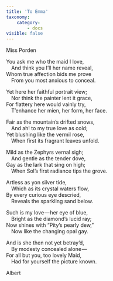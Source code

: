 ```yaml
---
title: 'To Emma'
taxonomy:
    category:
        - docs
visible: false
---
```


<div class="author">Miss Porden</div>

You ask me who the maid I love,  
&emsp;And think you I’ll her name reveal,  
Whom true affection bids me prove  
&emsp;From you most anxious to conceal.  

Yet here her faithful portrait view;  
&emsp;Nor think the painter lent it grace,  
For flattery here would vainly try,  
&emsp;T’enhance her mien, her form, her face.  

Fair as the mountain’s drifted snows,  
&emsp;And ah! to my true love as cold;  
Yet blushing like the vermil rose,  
&emsp;When first its fragrant leaves unfold.  

Mild as the Zephyrs vernal sigh;  
&emsp;And gentle as the tender dove,  
Gay as the lark that sing on high;  
&emsp;When Sol’s first radiance tips the grove.

Artless as yon silver tide,  
&emsp;Which as its crystal waters flow,  
By every curious eye descried,  
&emsp;Reveals the sparkling sand below.  

Such is my love — her eye of blue,  
&emsp;Bright as the diamond’s lucid ray;  
Now shines with “Pity’s pearly dew,”  
&emsp;Now like the changing opal gay.  

And is she then not yet betray’d,  
&emsp;By modesty concealed alone —   
For all but you, too lovely Maid,  
&emsp;Had for yourself the picture known.

Albert 